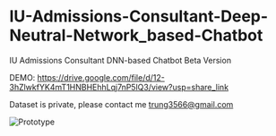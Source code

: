 # IU-Admissions-Consultant-Deep-Neutral-Network_based-Chatbot
IU Admissions Consultant DNN-based Chatbot Beta Version

DEMO: https://drive.google.com/file/d/12-3hZlwkfYK4mT1HNBHEhhLqj7nP5lQ3/view?usp=share_link

Dataset is private, please contact me trung3566@gmail.com

![Prototype](https://github.com/LyMinhTrungitdsiu19023/IU-Admissions-Consultant-Deep-Neutral-Network_based-Chatbot/blob/main/prototype.png)
